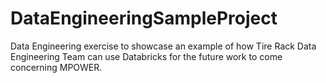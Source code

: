 # DataEngineeringSampleProject
Data Engineering exercise to showcase an example of how Tire Rack Data Engineering Team can use Databricks for the future work to come concerning MPOWER.

